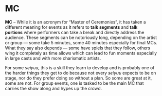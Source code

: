 # MC

**MC** – While it is an acronym for “Master of Ceremonies”, it has taken a different meaning for events as it refers to **talk segments** and **talk portions** where performers can take a break and directly address the audience. These segments can be notoriously long, depending on the artist or group — some take 5 minutes, some 40 minutes especially for final MCs. What they say also depends — some have spiels that they follow, others wing it completely as time allows which can lead to fun moments especially in large casts and with more charismatic artists.

For some _seiyuu_, this is a skill they learn to develop and is probably one of the harder things they get to do because not every _seiyuu_ expects to be on stage, nor do they prefer doing so without a plan. So some are great at it, some are not. For group events, one is tasked to be the main MC that carries the show along and hypes up the crowd.
